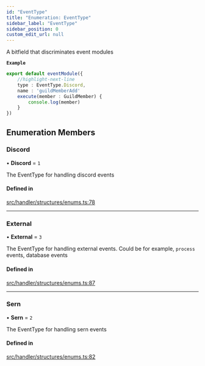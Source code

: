 ```yaml
---
id: "EventType"
title: "Enumeration: EventType"
sidebar_label: "EventType"
sidebar_position: 0
custom_edit_url: null
---
```


A bitfield that discriminates event modules

**`Example`**

```ts
export default eventModule({
    //highlight-next-line
    type : EventType.Discord,
    name : 'guildMemberAdd'
    execute(member : GuildMember) {
        console.log(member)
    }
})
```

## Enumeration Members

### Discord

• **Discord** = ``1``

The EventType for handling discord events

#### Defined in

[src/handler/structures/enums.ts:78](https://github.com/sern-handler/handler/blob/c1f6906/src/handler/structures/enums.ts#L78)

___

### External

• **External** = ``3``

The EventType for handling external events.
Could be for example, `process` events, database events

#### Defined in

[src/handler/structures/enums.ts:87](https://github.com/sern-handler/handler/blob/c1f6906/src/handler/structures/enums.ts#L87)

___

### Sern

• **Sern** = ``2``

The EventType for handling sern events

#### Defined in

[src/handler/structures/enums.ts:82](https://github.com/sern-handler/handler/blob/c1f6906/src/handler/structures/enums.ts#L82)
